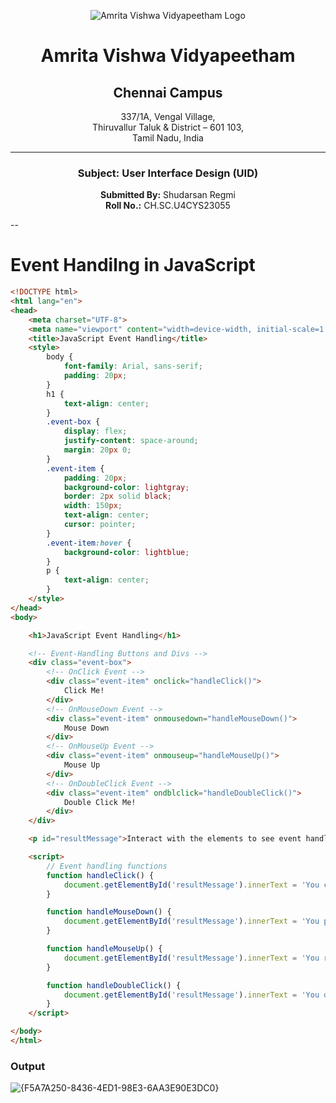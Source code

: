 <div align="center">

![Amrita Vishwa Vidyapeetham Logo](https://webfiles.amrita.edu/2024/04/WhQq1FiB-amrita-vishwa-vidyapeetham-university-logo-colored-version.svg)

# Amrita Vishwa Vidyapeetham
## Chennai Campus
337/1A, Vengal Village,  
Thiruvallur Taluk & District – 601 103,  
Tamil Nadu, India

---

### Subject: User Interface Design (UID)

**Submitted By:** Shudarsan Regmi  
**Roll No.:** CH.SC.U4CYS23055

</div>

--

# Event Handilng in JavaScript

```html
<!DOCTYPE html>
<html lang="en">
<head>
    <meta charset="UTF-8">
    <meta name="viewport" content="width=device-width, initial-scale=1.0">
    <title>JavaScript Event Handling</title>
    <style>
        body {
            font-family: Arial, sans-serif;
            padding: 20px;
        }
        h1 {
            text-align: center;
        }
        .event-box {
            display: flex;
            justify-content: space-around;
            margin: 20px 0;
        }
        .event-item {
            padding: 20px;
            background-color: lightgray;
            border: 2px solid black;
            width: 150px;
            text-align: center;
            cursor: pointer;
        }
        .event-item:hover {
            background-color: lightblue;
        }
        p {
            text-align: center;
        }
    </style>
</head>
<body>

    <h1>JavaScript Event Handling</h1>

    <!-- Event-Handling Buttons and Divs -->
    <div class="event-box">
        <!-- OnClick Event -->
        <div class="event-item" onclick="handleClick()">
            Click Me!
        </div>
        <!-- OnMouseDown Event -->
        <div class="event-item" onmousedown="handleMouseDown()">
            Mouse Down
        </div>
        <!-- OnMouseUp Event -->
        <div class="event-item" onmouseup="handleMouseUp()">
            Mouse Up
        </div>
        <!-- OnDoubleClick Event -->
        <div class="event-item" ondblclick="handleDoubleClick()">
            Double Click Me!
        </div>
    </div>

    <p id="resultMessage">Interact with the elements to see event handling in action!</p>

    <script>
        // Event handling functions
        function handleClick() {
            document.getElementById('resultMessage').innerText = 'You clicked the "Click Me!" box.';
        }

        function handleMouseDown() {
            document.getElementById('resultMessage').innerText = 'You pressed down the mouse on the "Mouse Down" box.';
        }

        function handleMouseUp() {
            document.getElementById('resultMessage').innerText = 'You released the mouse button on the "Mouse Up" box.';
        }

        function handleDoubleClick() {
            document.getElementById('resultMessage').innerText = 'You double-clicked the "Double Click Me!" box.';
        }
    </script>

</body>
</html>

```

### Output

![{F5A7A250-8436-4ED1-98E3-6AA3E90E3DC0}](https://github.com/user-attachments/assets/cc8a6d3e-b9df-42bd-8dcb-1bc51d3ff2b0)
